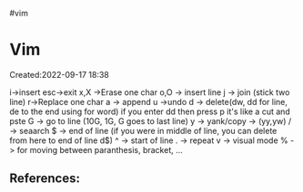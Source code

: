 #vim 

# Vim
Created:2022-09-17 18:38

i->insert
esc->exit
x,X ->Erase one char
o,O -> insert line
j -> join (stick two line)
r->Replace one char
a -> append
u ->undo
d -> delete(dw, dd for line, de to the end using for word) if you enter dd then press p it's like a cut and pste
G -> go to line (10G, 1G, G goes to last line)
y -> yank/copy -> (yy,yw)
/ -> seaarch
$ -> end of line (if you were in middle of line, you can delete from here to end of line d$)
^ -> start of line 
. -> repeat
v -> visual mode
% -> for moving between paranthesis, bracket, ...



## References:


